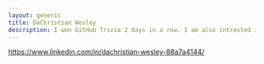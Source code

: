 ```yaml
---
layout: generic
title: DaChristian Wesley
description: I won GitHub Trivia 2 days in a row. I am also intrested in game development and software development.
---
```


https://www.linkedin.com/in/dachristian-wesley-88a7a4144/
